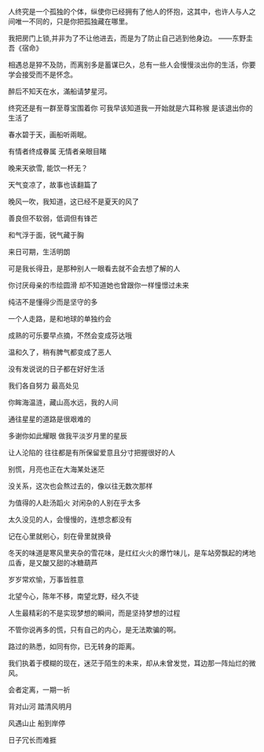 人终究是一个孤独的个体，纵使你已经拥有了他人的怀抱，这其中，也许人与人之间唯一不同的，只是你把孤独藏在哪里。

我把房门上锁,并非为了不让他进去，而是为了防止自己逃到他身边。 ——东野圭吾《宿命》

相遇总是猝不及防，而离别多是蓄谋已久，总有一些人会慢慢淡出你的生活，你要学会接受而不是怀念。

醉后不知天在水，滿船请梦星河。

终究还是有一群至尊宝围着你 
可我早该知道我一开始就是六耳称猴 
是该退出你的生活了

春水碧于天，画船听兩眠。

有情者终成眷属 
无情者亲眼目睹

晚来天欲雪, 能饮一杯无？

天气变凉了，故事也该翻篇了

晚风一吹，我知道，这已经不是夏天的风了

善良但不软弱，低调但有锋芒

和气浮于面，锐气藏于胸

来日可期，生活明朗

可是我长得丑，是那种别人一眼看去就不会去想了解的人

你讨厌母亲的市绘圆滑
却不知道她也曾跟你一样憧憬过未来

纯洁不是懂得少而是坚守的多

一个人走路，是和地球的单独约会

成熟的可乐要早点摘，不然会变成芬达哦

温和久了，稍有脾气都变成了恶人

没有发说说的日子都在好好生活

我们各自努力 最高处见

你眸海温涟，藏山高水远，我的人间

通往星星的道路是很艰难的

多谢你如此耀眼 做我平淡岁月里的星辰

让人沦陷的 往往都是有所保留爱意且分寸把握很好的人

别慌，月亮也正在大海某处迷茫

没关系，这次也会熬过去的，像以往无数次那样

为值得的人赴汤蹈火 对闲杂的人别在乎太多

太久没见的人，会慢慢的，连想念都没有

记在心里就剜心，刻在骨里就换骨

冬天的味道是寒风里夹杂的雪花味，是红红火火的爆竹味儿，是车站旁飘起的烤地瓜香，是又酸又甜的冰糖葫芦

岁岁常欢愉，万事皆胜意

北望今心，陈年不移，南望北野，经久不徒

人生最精彩的不是实现梦想的瞬间，而是坚持梦想的过程

不管你说再多的慌，只有自己的内心，是无法欺骗的啊。

路过的熟悉，如同有你，已无转身的距离。

我们执着于模糊的现在，迷茫于陌生的未来，却从未曾发觉，耳边那一阵灿烂的微风。

会者定离，一期一祈

背对山河 踏清风明月

风遇山止 船到岸停

日子冗长而难捱